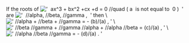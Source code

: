 If the roots of
!['  ax\^3 + bx\^2 +cx +d = 0 //quad ( a  is not equal to  0 )  '](../dictionary/equation_images/1627.4..png)
are
!['  //alpha, //beta, //gamma ,  '](../dictionary/equation_images/1627.5..png)
then \\
![' //alpha + //beta + //gamma = - (b)/(a) , '](../dictionary/equation_images/1627.1..png)
\\
![' //beta //gamma + //gamma //alpha + //alpha //beta = (c)/(a) , '](../dictionary/equation_images/1627.2..png)
\\
![' //alpha //beta //gamma = - (d)/(a) . '](../dictionary/equation_images/1627.3..png)
